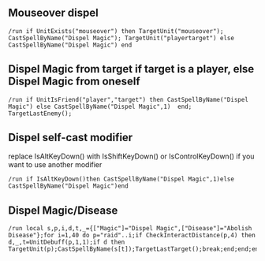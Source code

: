 ## Mouseover dispel
```
/run if UnitExists("mouseover") then TargetUnit("mouseover"); CastSpellByName("Dispel Magic"); TargetUnit("playertarget") else CastSpellByName("Dispel Magic") end
```


## Dispel Magic from target if target is a player, else Dispel Magic from oneself
```
/run if UnitIsFriend("player","target") then CastSpellByName("Dispel Magic") else CastSpellByName("Dispel Magic",1)  end; TargetLastEnemy();
```
 

## Dispel self-cast modifier 
replace IsAltKeyDown() with IsShiftKeyDown() or IsControlKeyDown() if you want to use another modifier
```
/run if IsAltKeyDown()then CastSpellByName("Dispel Magic",1)else CastSpellByName("Dispel Magic")end
```
 

## Dispel Magic/Disease
```
/run local s,p,i,d,t,_={["Magic"]="Dispel Magic",["Disease"]="Abolish Disease"};for i=1,40 do p="raid"..i;if CheckInteractDistance(p,4) then d,_,t=UnitDebuff(p,1,1);if d then TargetUnit(p);CastSpellByName(s[t]);TargetLastTarget();break;end;end;end
```